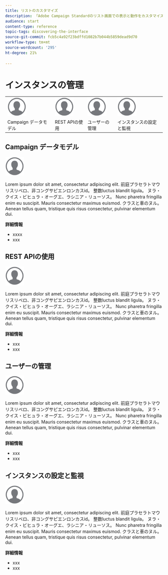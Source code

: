 ```yaml
---
title: リストのカスタマイズ
description: 「Adobe Campaign Standardのリスト画面での表示と動作をカスタマイズする方法（要素の並べ替え、フィルタリング、削除または複製）について説明します。 リスト画面には、1つまたは複数の特定のリソースの要素が表示されます。」
audience: start
content-type: reference
topic-tags: discovering-the-interface
source-git-commit: fcb5c4a92f23bdffd1082b7b044b5859dead9d70
workflow-type: tm+mt
source-wordcount: '295'
ht-degree: 21%

---
```



# インスタンスの管理

<table>
<tr>
    <td valign="top">
        <a href="../../start/using/work-with-audiences.md"><img width="60px" alt="条件" src="assets/icon_profile.svg"/></a>
    </td>
    <td valign="top">
        <a href="../../api/using/creating-a-service.md"><img width="60px" alt="条件" src="assets/icon_profile.svg"/></a>
    </td>
    <td valign="top">
        <a href="../../api/using/interacting-with-custom-resources.md"><img width="60px" alt="条件" src="assets/icon_profile.svg"/></a>
    </td>
    <td valign="top">
        <a href="../../api/using/interacting-with-marketing-history.md"><img width="60px" alt="条件" src="assets/icon_profile.svg"/></a>
    </td>
</tr>
<tr>
<td>Campaign データモデル</td>
<td>REST APIの使用</td>
<td>ユーザーの管理</td>
<td>インスタンスの設定と監視</td>
</tr>
</table>

## Campaign データモデル

<img width="60px" alt="条件" src="assets/icon_profile.svg"/>

Lorem ipsum dolor sit amet, consectetur adipiscing elit. 前庭プラセラトマウリスリベロ、非コングサピエンロンカスid。 整数luctus blandit ligula。 ヌラ・クイス・ビヒュラ・オーグエ、ラシニア・リューソス。 Nunc pharetra fringilla enim eu suscipit. Mauris consectetur maximus euismod. クラスと車のヌル。 Aenean tellus quam, tristique quis risus consectetur, pulvinar elementum dui.

**詳細情報**

* xxxx
* xxx

## REST APIの使用

<img width="60px" alt="条件" src="assets/icon_profile.svg"/>

Lorem ipsum dolor sit amet, consectetur adipiscing elit. 前庭プラセラトマウリスリベロ、非コングサピエンロンカスid。 整数luctus blandit ligula。 ヌラ・クイス・ビヒュラ・オーグエ、ラシニア・リューソス。 Nunc pharetra fringilla enim eu suscipit. Mauris consectetur maximus euismod. クラスと車のヌル。 Aenean tellus quam, tristique quis risus consectetur, pulvinar elementum dui.

**詳細情報**

* xxx
* xxx

## ユーザーの管理

<img width="60px" alt="条件" src="assets/icon_profile.svg"/>

Lorem ipsum dolor sit amet, consectetur adipiscing elit. 前庭プラセラトマウリスリベロ、非コングサピエンロンカスid。 整数luctus blandit ligula。 ヌラ・クイス・ビヒュラ・オーグエ、ラシニア・リューソス。 Nunc pharetra fringilla enim eu suscipit. Mauris consectetur maximus euismod. クラスと車のヌル。 Aenean tellus quam, tristique quis risus consectetur, pulvinar elementum dui.

**詳細情報**

* xxx
* xxx

## インスタンスの設定と監視

<img width="60px" alt="条件" src="assets/icon_profile.svg"/>

Lorem ipsum dolor sit amet, consectetur adipiscing elit. 前庭プラセラトマウリスリベロ、非コングサピエンロンカスid。 整数luctus blandit ligula。 ヌラ・クイス・ビヒュラ・オーグエ、ラシニア・リューソス。 Nunc pharetra fringilla enim eu suscipit. Mauris consectetur maximus euismod. クラスと車のヌル。 Aenean tellus quam, tristique quis risus consectetur, pulvinar elementum dui.

**詳細情報**

* xxx
* xxx
